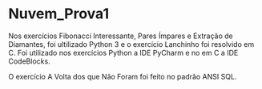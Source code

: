 # Nuvem_Prova1

Nos exercícios Fibonacci Interessante, Pares Ímpares e Extração de Diamantes, foi ultilizado Python 3 e o exercício Lanchinho foi resolvido em C.
  Foi utilizado nos exercícios Python a IDE PyCharm e no em C a IDE CodeBlocks.

O exercício A Volta dos que Não Foram foi feito no padrão ANSI SQL.
